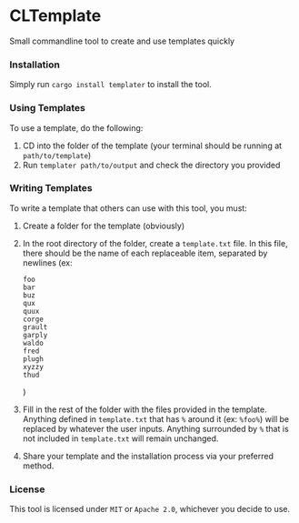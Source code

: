 # CLTemplate
Small commandline tool to create and use templates quickly

### Installation
Simply run `cargo install templater` to install the tool.

### Using Templates
To use a template, do the following:
1. CD into the folder of the template (your terminal should be running at `path/to/template`)
2. Run `templater path/to/output` and check the directory you provided

### Writing Templates
To write a template that others can use with this tool, you must:
1. Create a folder for the template (obviously)
2. In the root directory of the folder, create a `template.txt` file. In this file, there should be the name of each replaceable item, separated by newlines (ex: 
    ```
    foo
    bar
    buz
    qux
    quux
    corge
    grault
    garply
    waldo
    fred
    plugh
    xyzzy
    thud
    ```
    )

3. Fill in the rest of the folder with the files provided in the template. Anything defined in `template.txt` that has `%` around it (ex: `%foo%`) will be replaced by whatever the user inputs. Anything surrounded by `%` that is not included in `template.txt` will remain unchanged.
4. Share your template and the installation process via your preferred method.

### License
This tool is licensed under `MIT` or `Apache 2.0`, whichever you decide to use.